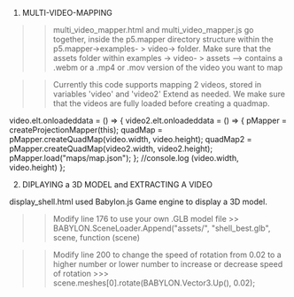 1) MULTI-VIDEO-MAPPING

>> multi_video_mapper.html and multi_video_mapper.js go together, inside the p5.mapper directory structure within the p5.mapper->examples- > video-> folder.
Make sure that the assets folder within examples -> video- > assets --> contains a .webm or a .mp4 or .mov version of the video you want to map

>> Currently this code supports mapping 2 videos, stored in variables 'video' and 'video2' Extend as needed. We make sure that the videos are fully loaded before creating a quadmap.

video.elt.onloadeddata = () => {
        video2.elt.onloadeddata = () => {
            pMapper = createProjectionMapper(this);
            quadMap = pMapper.createQuadMap(video.width, video.height);
            quadMap2 = pMapper.createQuadMap(video2.width, video2.height);
            pMapper.load("maps/map.json");
        };
        //console.log (video.width, video.height)
    };


2) DIPLAYING a 3D MODEL and EXTRACTING A VIDEO 

display_shell.html used Babylon.js Game engine to display a 3D model. 

>> Modify line 176 to use your own .GLB model file >>  BABYLON.SceneLoader.Append("assets/", "shell_best.glb", scene, function (scene) 


>> Modify line 200 to change the speed of rotation from 0.02 to a higher number or lower number to increase or decrease speed of rotation  >>> scene.meshes[0].rotate(BABYLON.Vector3.Up(), 0.02);

   
